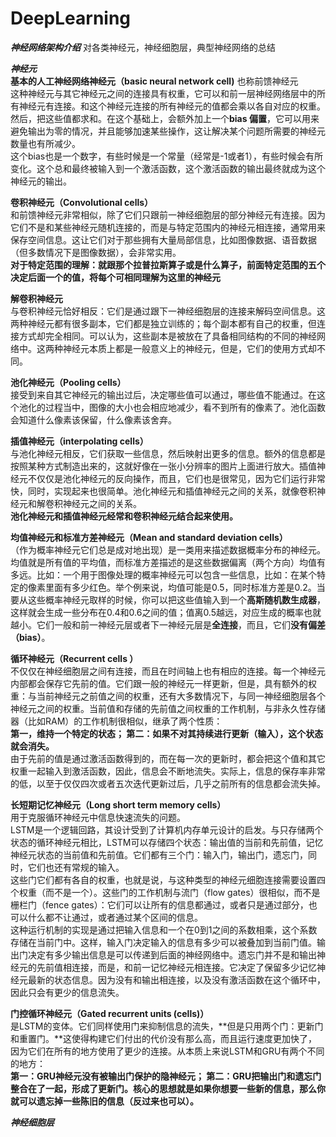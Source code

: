 # DeepLearning

***神经网络架构介绍***
对各类神经元，神经细胞层，典型神经网络的总结  

***神经元***  
**基本的人工神经网络神经元（basic neural network cell)** 也称前馈神经元    
这种神经元与其它神经元之间的连接具有权重，它可以和前一层神经网络层中的所有神经元有连接。和这个神经元连接的所有神经元的值都会乘以各自对应的权重。  
然后，把这些值都求和。在这个基础上，会额外加上一个**bias 偏置**，它可以用来避免输出为零的情况，并且能够加速某些操作，这让解决某个问题所需要的神经元数量也有所减少。  
这个bias也是一个数字，有些时候是一个常量（经常是-1或者1），有些时候会有所变化。这个总和最终被输入到一个激活函数，这个激活函数的输出最终就成为这个神经元的输出。  

**卷积神经元（Convolutional cells）**  
和前馈神经元非常相似，除了它们只跟前一神经细胞层的部分神经元有连接。因为它们不是和某些神经元随机连接的，而是与特定范围内的神经元相连接，通常用来保存空间信息。这让它们对于那些拥有大量局部信息，比如图像数据、语音数据（但多数情况下是图像数据），会非常实用。  
**对于特定范围的理解：就跟那个拉普拉斯算子或是什么算子，前面特定范围的五个决定后面一个的值，将每个可相同理解为这里的神经元**  

**解卷积神经元**  
与卷积神经元恰好相反：它们是通过跟下一神经细胞层的连接来解码空间信息。这两种神经元都有很多副本，它们都是独立训练的；每个副本都有自己的权重，但连接方式却完全相同。可以认为，这些副本是被放在了具备相同结构的不同的神经网络中。这两种神经元本质上都是一般意义上的神经元，但是，它们的使用方式却不同。  

**池化神经元（Pooling cells）**  
接受到来自其它神经元的输出过后，决定哪些值可以通过，哪些值不能通过。在这个池化的过程当中，图像的大小也会相应地减少，看不到所有的像素了。池化函数会知道什么像素该保留，什么像素该舍弃。  

**插值神经元（interpolating cells）**  
与池化神经元相反，它们获取一些信息，然后映射出更多的信息。额外的信息都是按照某种方式制造出来的，这就好像在一张小分辨率的图片上面进行放大。插值神经元不仅仅是池化神经元的反向操作，而且，它们也是很常见，因为它们运行非常快，同时，实现起来也很简单。池化神经元和插值神经元之间的关系，就像卷积神经元和解卷积神经元之间的关系。  
**池化神经元和插值神经元经常和卷积神经元结合起来使用。**  

**均值神经元和标准方差神经元（Mean and standard deviation cells）**  
（作为概率神经元它们总是成对地出现）是一类用来描述数据概率分布的神经元。均值就是所有值的平均值，而标准方差描述的是这些数据偏离（两个方向）均值有多远。比如：一个用于图像处理的概率神经元可以包含一些信息，比如：在某个特定的像素里面有多少红色。举个例来说，均值可能是0.5，同时标准方差是0.2。当要从这些概率神经元取样的时候，你可以把这些值输入到一个**高斯随机数生成器**，这样就会生成一些分布在0.4和0.6之间的值；值离0.5越远，对应生成的概率也就越小。它们一般和前一神经元层或者下一神经元层是**全连接**，而且，它们**没有偏差（bias）**。  

**循环神经元（Recurrent cells ）**  
不仅仅在神经细胞层之间有连接，而且在时间轴上也有相应的连接。每一个神经元内部都会保存它先前的值。它们跟一般的神经元一样更新，但是，具有额外的权重：与当前神经元之前值之间的权重，还有大多数情况下，与同一神经细胞层各个神经元之间的权重。当前值和存储的先前值之间权重的工作机制，与非永久性存储器（比如RAM）的工作机制很相似，继承了两个性质：  
**第一，维持一个特定的状态；
第二：如果不对其持续进行更新（输入），这个状态就会消失。**  
由于先前的值是通过激活函数得到的，而在每一次的更新时，都会把这个值和其它权重一起输入到激活函数，因此，信息会不断地流失。实际上，信息的保存率非常的低，以至于仅仅四次或者五次迭代更新过后，几乎之前所有的信息都会流失掉。  

**长短期记忆神经元（Long short term memory cells）**  
用于克服循环神经元中信息快速流失的问题。  
LSTM是一个逻辑回路，其设计受到了计算机内存单元设计的启发。与只存储两个状态的循环神经元相比，LSTM可以存储四个状态：输出值的当前和先前值，记忆神经元状态的当前值和先前值。它们都有三个门：输入门，输出门，遗忘门，同时，它们也还有常规的输入。  
这些门它们都有各自的权重，也就是说，与这种类型的神经元细胞连接需要设置四个权重（而不是一个）。这些门的工作机制与流门（flow gates）很相似，而不是栅栏门（fence gates）：它们可以让所有的信息都通过，或者只是通过部分，也可以什么都不让通过，或者通过某个区间的信息。  
这种运行机制的实现是通过把输入信息和一个在0到1之间的系数相乘，这个系数存储在当前门中。这样，输入门决定输入的信息有多少可以被叠加到当前门值。输出门决定有多少输出信息是可以传递到后面的神经网络中。遗忘门并不是和输出神经元的先前值相连接，而是，和前一记忆神经元相连接。它决定了保留多少记忆神经元最新的状态信息。因为没有和输出相连接，以及没有激活函数在这个循环中，因此只会有更少的信息流失。  

**门控循环神经元（Gated recurrent units (cells)）**  
是LSTM的变体。它们同样使用门来抑制信息的流失，**但是只用两个门：更新门和重置门。**这使得构建它们付出的代价没有那么高，而且运行速度更加快了，因为它们在所有的地方使用了更少的连接。从本质上来说LSTM和GRU有两个不同的地方：  
**第一：GRU神经元没有被输出门保护的隐神经元；
第二：GRU把输出门和遗忘门整合在了一起，形成了更新门。核心的思想就是如果你想要一些新的信息，那么你就可以遗忘掉一些陈旧的信息（反过来也可以）。**  



***神经细胞层***   



 
